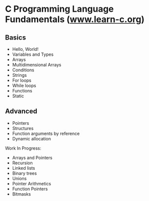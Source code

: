 # C Programming Language Fundamentals (www.learn-c.org)

## Basics
- Hello, World!
- Variables and Types
- Arrays
- Multidimensional Arrays
- Conditions
- Strings
- For loops
- While loops
- Functions
- Static

## Advanced
- Pointers
- Structures
- Function arguments by reference
- Dynamic allocation  

Work In Progress:  

- Arrays and Pointers
- Recursion
- Linked lists
- Binary trees
- Unions
- Pointer Arithmetics
- Function Pointers
- Bitmasks
